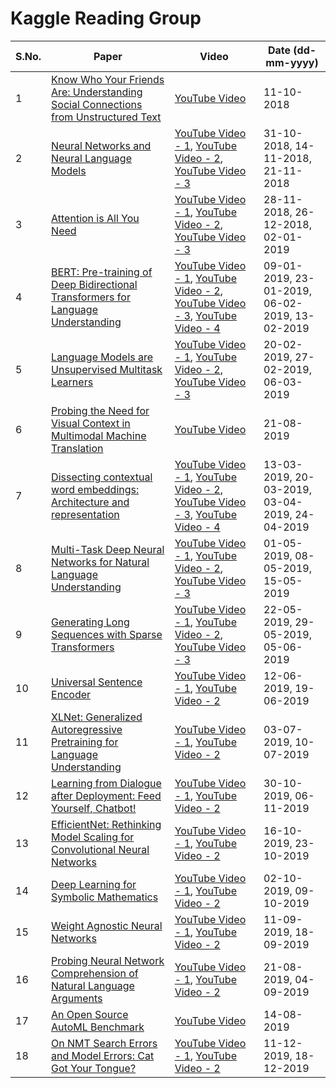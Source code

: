 # Kaggle Reading Group

| S.No. | Paper | Video | Date (dd-mm-yyyy) |
| --- | --- | --- | --- |
| 1 | [Know Who Your Friends Are: Understanding Social Connections from Unstructured Text](https://www.aclweb.org/anthology/N18-5016) | [YouTube Video](https://www.youtube.com/watch?v=I82arEIPP6U&list=PLqFaTIg4myu8t5ycqvp7I07jTjol3RCl9) | 11-10-2018 |
| 2 | [Neural Networks and Neural Language Models](https://web.stanford.edu/~jurafsky/slp3/7.pdf) | [YouTube Video - 1](https://www.youtube.com/watch?v=wjz3FgYWf08&list=PLqFaTIg4myu8t5ycqvp7I07jTjol3RCl9), [YouTube Video - 2](https://www.youtube.com/watch?v=W0-Dufn2WcI&list=PLqFaTIg4myu8t5ycqvp7I07jTjol3RCl9&index=40), [YouTube Video - 3](https://www.youtube.com/watch?v=fGe3mEVnPSs&list=PLqFaTIg4myu8t5ycqvp7I07jTjol3RCl9&index=33) | 31-10-2018, 14-11-2018, 21-11-2018 |
| 3 | [Attention is All You Need](https://papers.nips.cc/paper/7181-attention-is-all-you-need.pdf) | [YouTube Video - 1](https://www.youtube.com/watch?v=54uLU7Nxyv8&list=PLqFaTIg4myu8t5ycqvp7I07jTjol3RCl9&index=39), [YouTube Video - 2](https://www.youtube.com/watch?v=VEcsf0OKhfw&list=PLqFaTIg4myu8t5ycqvp7I07jTjol3RCl9&index=38), [YouTube Video - 3](https://www.youtube.com/watch?v=9vUoBIeqrQg&list=PLqFaTIg4myu8t5ycqvp7I07jTjol3RCl9&index=37) | 28-11-2018, 26-12-2018, 02-01-2019 |
| 4 | [BERT: Pre-training of Deep Bidirectional Transformers for Language Understanding](https://arxiv.org/pdf/1810.04805.pdf) | [YouTube Video - 1](https://www.youtube.com/watch?v=BaPM47hO8p8&list=PLqFaTIg4myu8t5ycqvp7I07jTjol3RCl9&index=36), [YouTube Video - 2](https://www.youtube.com/watch?v=yqwnehmB9uQ&list=PLqFaTIg4myu8t5ycqvp7I07jTjol3RCl9&index=35), [YouTube Video - 3](https://www.youtube.com/watch?v=IF6xV0RI91s&list=PLqFaTIg4myu8t5ycqvp7I07jTjol3RCl9&index=34), [YouTube Video - 4](https://www.youtube.com/watch?v=4qDJwq42q-k&list=PLqFaTIg4myu8t5ycqvp7I07jTjol3RCl9&index=32) | 09-01-2019, 23-01-2019, 06-02-2019, 13-02-2019 |
| 5 | [Language Models are Unsupervised Multitask Learners](https://d4mucfpksywv.cloudfront.net/better-language-models/language-models.pdf) | [YouTube Video - 1](https://www.youtube.com/watch?v=oaQSQsjhcwQ&list=PLqFaTIg4myu8t5ycqvp7I07jTjol3RCl9&index=31&t=0s), [YouTube Video - 2](https://www.youtube.com/watch?v=9dSQmXDH--I&list=PLqFaTIg4myu8t5ycqvp7I07jTjol3RCl9&index=30&t=0s), [YouTube Video - 3](https://www.youtube.com/watch?v=Rbs55YaK7EU&list=PLqFaTIg4myu8t5ycqvp7I07jTjol3RCl9&index=29&t=0s) | 20-02-2019, 27-02-2019, 06-03-2019 |
| 6 | [Probing the Need for Visual Context in Multimodal Machine Translation](https://arxiv.org/pdf/1903.08678.pdf) | [YouTube Video](https://www.youtube.com/watch?v=ks8Cz1qx2rE&list=PLqFaTIg4myu8t5ycqvp7I07jTjol3RCl9&index=10&t=0s) | 21-08-2019 |
| 7 | [Dissecting contextual word embeddings: Architecture and representation](https://aclweb.org/anthology/D18-1179) | [YouTube Video - 1](https://www.youtube.com/watch?v=U7UYsMweMLY&list=PLqFaTIg4myu8t5ycqvp7I07jTjol3RCl9&index=25&t=0s), [YouTube Video - 2](https://www.youtube.com/watch?v=IvMV10U7hvw&list=PLqFaTIg4myu8t5ycqvp7I07jTjol3RCl9&index=28&t=0s), [YouTube Video - 3](https://www.youtube.com/watch?v=1HNe0Tz7dUM&list=PLqFaTIg4myu8t5ycqvp7I07jTjol3RCl9&index=27&t=0s), [YouTube Video - 4](https://www.youtube.com/watch?v=upzybyzUDGk&list=PLqFaTIg4myu8t5ycqvp7I07jTjol3RCl9&index=24&t=0s) | 13-03-2019, 20-03-2019, 03-04-2019, 24-04-2019 |
| 8 | [Multi-Task Deep Neural Networks for Natural Language Understanding](https://arxiv.org/pdf/1901.11504.pdf) | [YouTube Video - 1](https://www.youtube.com/watch?v=jLrcM-kAo34&list=PLqFaTIg4myu8t5ycqvp7I07jTjol3RCl9&index=23&t=0s), [YouTube Video - 2](https://www.youtube.com/watch?v=9KsiVUY7aEM&list=PLqFaTIg4myu8t5ycqvp7I07jTjol3RCl9&index=22&t=0s), [YouTube Video - 3](https://www.youtube.com/watch?v=FpQHpwe-9jA&list=PLqFaTIg4myu8t5ycqvp7I07jTjol3RCl9&index=21&t=0s) | 01-05-2019, 08-05-2019, 15-05-2019 |
| 9 | [Generating Long Sequences with Sparse Transformers](https://arxiv.org/pdf/1904.10509.pdf) | [YouTube Video - 1](https://www.youtube.com/watch?v=jaqjcHmCBfY&list=PLqFaTIg4myu8t5ycqvp7I07jTjol3RCl9&index=20&t=0s), [YouTube Video - 2](https://www.youtube.com/watch?v=se4ZM0es924&list=PLqFaTIg4myu8t5ycqvp7I07jTjol3RCl9&index=19&t=0s), [YouTube Video - 3](https://www.youtube.com/watch?v=2xTQR1Zd8rU&list=PLqFaTIg4myu8t5ycqvp7I07jTjol3RCl9&index=18&t=0s) | 22-05-2019, 29-05-2019, 05-06-2019 |
| 10 | [Universal Sentence Encoder](https://arxiv.org/pdf/1803.11175.pdf) | [YouTube Video - 1](https://www.youtube.com/watch?v=C8v-Q5ASfUE&list=PLqFaTIg4myu8t5ycqvp7I07jTjol3RCl9&index=14&t=0s), [YouTube Video - 2](https://www.youtube.com/watch?v=acTHpOaShBU&list=PLqFaTIg4myu8t5ycqvp7I07jTjol3RCl9&index=17&t=0s) | 12-06-2019, 19-06-2019 |
| 11 | [XLNet: Generalized Autoregressive Pretraining for Language Understanding](https://arxiv.org/abs/1906.08237) | [YouTube Video - 1](https://www.youtube.com/watch?v=Ubh03Sh45b0&list=PLqFaTIg4myu8t5ycqvp7I07jTjol3RCl9&index=16&t=0s), [YouTube Video - 2](https://www.youtube.com/watch?v=L4JRLBENP48&list=PLqFaTIg4myu8t5ycqvp7I07jTjol3RCl9&index=15&t=0s) | 03-07-2019, 10-07-2019 |
| 12 | [Learning from Dialogue after Deployment: Feed Yourself, Chatbot!](https://www.aclweb.org/anthology/P19-1358.pdf) | [YouTube Video - 1](https://www.youtube.com/watch?v=PhTF7yJNR70&list=PLqFaTIg4myu8t5ycqvp7I07jTjol3RCl9&index=2&t=0s), [YouTube Video - 2](https://www.youtube.com/watch?v=OqXcJTlLuF4&list=PLqFaTIg4myu8t5ycqvp7I07jTjol3RCl9&index=43&t=0s) | 30-10-2019, 06-11-2019 |
| 13 | [EfficientNet: Rethinking Model Scaling for Convolutional Neural Networks](http://proceedings.mlr.press/v97/tan19a/tan19a.pdf) | [YouTube Video - 1](https://www.youtube.com/watch?v=4U2WO8ObGGU&list=PLqFaTIg4myu8t5ycqvp7I07jTjol3RCl9&index=4&t=0s), [YouTube Video - 2](https://www.youtube.com/watch?v=LRpzb17B1BM&list=PLqFaTIg4myu8t5ycqvp7I07jTjol3RCl9&index=3&t=0s) | 16-10-2019, 23-10-2019 |
| 14 | [Deep Learning for Symbolic Mathematics](https://openreview.net/pdf?id=S1eZYeHFDS) | [YouTube Video - 1](https://www.youtube.com/watch?v=q_cMExRsJl8&list=PLqFaTIg4myu8t5ycqvp7I07jTjol3RCl9&index=6&t=0s), [YouTube Video - 2](https://www.youtube.com/watch?v=KPWT385AFV8&list=PLqFaTIg4myu8t5ycqvp7I07jTjol3RCl9&index=5&t=0s) | 02-10-2019, 09-10-2019 |
| 15 | [Weight Agnostic Neural Networks](https://arxiv.org/pdf/1906.04358.pdf) | [YouTube Video - 1](https://www.youtube.com/watch?v=rEKtmUS3WIU&list=PLqFaTIg4myu8t5ycqvp7I07jTjol3RCl9&index=8&t=0s), [YouTube Video - 2](https://www.youtube.com/watch?v=u0PW79ClO-s&list=PLqFaTIg4myu8t5ycqvp7I07jTjol3RCl9&index=7&t=0s) | 11-09-2019, 18-09-2019 |
| 16 | [Probing Neural Network Comprehension of Natural Language Arguments](https://www.aclweb.org/anthology/P19-1459.pdf) | [YouTube Video - 1](https://www.youtube.com/watch?v=ks8Cz1qx2rE&list=PLqFaTIg4myu8t5ycqvp7I07jTjol3RCl9&index=10&t=0s), [YouTube Video - 2](https://www.youtube.com/watch?v=VSeGodDuZsw&list=PLqFaTIg4myu8t5ycqvp7I07jTjol3RCl9&index=9&t=0s) | 21-08-2019, 04-09-2019 |
| 17 | [An Open Source AutoML Benchmark](https://www.automl.org/wp-content/uploads/2019/06/automlws2019_Paper45.pdf) | [YouTube Video](https://www.youtube.com/watch?v=WlXhpXv9kDU&list=PLqFaTIg4myu8t5ycqvp7I07jTjol3RCl9&index=11&t=0s) | 14-08-2019 |
| 18 | [On NMT Search Errors and Model Errors: Cat Got Your Tongue?](https://www.aclweb.org/anthology/D19-1331.pdf) | [YouTube Video - 1](https://www.youtube.com/watch?v=LpRbOzNshNA&list=PLqFaTIg4myu8t5ycqvp7I07jTjol3RCl9&index=44&t=0s), [YouTube Video - 2](https://www.youtube.com/watch?v=eGdQdNcSoSA&list=PLqFaTIg4myu8t5ycqvp7I07jTjol3RCl9&index=45&t=0s) | 11-12-2019, 18-12-2019 |
